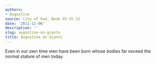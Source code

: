 ```yaml
---
authors:
- Augustine
source: City of God, Book XV Ch 23
date: '2011-11-06'
description: ''
slug: augustine-on-giants
title: Augustine on Giants
---
```

Even in our own time men have been born whose bodies far exceed the normal stature of men today.



